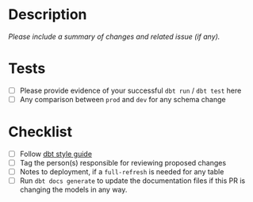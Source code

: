 # Description

_Please include a summary of changes and related issue (if any)._

# Tests

- [ ] Please provide evidence of your successful `dbt run` / `dbt test` here
- [ ] Any comparison between `prod` and `dev` for any schema change

# Checklist

- [ ] Follow [dbt style guide](https://github.com/dbt-labs/corp/blob/main/dbt_style_guide.md)
- [ ] Tag the person(s) responsible for reviewing proposed changes
- [ ] Notes to deployment, if a `full-refresh` is needed for any table
- [ ] Run `dbt docs generate` to update the documentation files if this PR is changing the models in any way.
